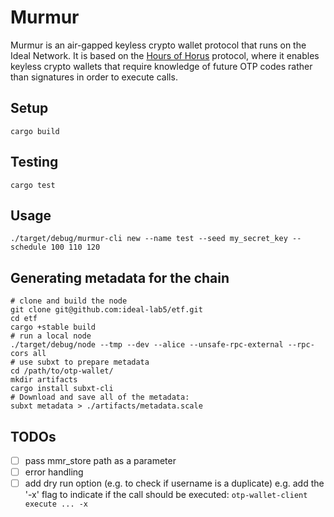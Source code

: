 # Murmur

Murmur is an air-gapped keyless crypto wallet protocol that runs on the Ideal Network. It is based on the [Hours of Horus]() protocol, where it enables keyless crypto wallets that require knowledge of future OTP codes rather than signatures in order to execute calls.

## Setup

```
cargo build
```

## Testing

```
cargo test
```

## Usage

``` shell
./target/debug/murmur-cli new --name test --seed my_secret_key --schedule 100 110 120
```

## Generating metadata for the chain

``` shell
# clone and build the node
git clone git@github.com:ideal-lab5/etf.git
cd etf
cargo +stable build
# run a local node
./target/debug/node --tmp --dev --alice --unsafe-rpc-external --rpc-cors all
# use subxt to prepare metadata
cd /path/to/otp-wallet/
mkdir artifacts
cargo install subxt-cli
# Download and save all of the metadata:
subxt metadata > ./artifacts/metadata.scale
```

## TODOs

- [ ] pass mmr_store path as a parameter
- [ ] error handling
- [ ] add dry run option (e.g. to check if username is a duplicate) e.g. add the '-x' flag to indicate if the call should be executed: `otp-wallet-client execute ... -x` 